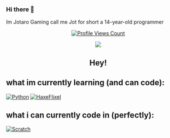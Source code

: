 ### Hi there 👋
Im Jotaro Gaming call me Jot for short a 14-year-old programmer
<a href="https://github.com/Jotaro-Gaming">
<p align="center">
  <img src="https://komarev.com/ghpvc/?username=Jotaro-Gaming" alt="Profile Views Count">
</p>
</a>

<p align="center">
  <img src="https://github-readme-stats.vercel.app/api/?username=Jotaro-GamingT&title_color=4F8CC9&text_color=9f9f9f&show_icons=true&bg_color=00000000&hide_border=true&icon_color=4F8CC9&hide_title=true&count_private=true" />
</p>

<h2 align="center">Hey!</h2>

## what im currently learning (and can code):

[![Python](https://upload.wikimedia.org/wikipedia/commons/c/c3/Python-logo-notext.svg)](https://python.org)
[![HaxeFlixel](https://avatars.githubusercontent.com/u/4309553?s=100&v=4)](https://haxeflixel.com/)

## what i can currently code in (perfectly):

[![Scratch](https://en.scratch-wiki.info/w/images/Logo.png)](https://scratch.mit.edu)
